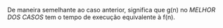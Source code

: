 De maneira semelhante ao caso anterior, significa que g(n) no *MELHOR DOS CASOS* tem o tempo de execução equivalente à f(n).

